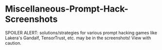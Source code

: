 # Miscellaneous-Prompt-Hack-Screenshots

SPOILER ALERT: solutions/strategies for various prompt hacking games like Lakera's Gandalf, TensorTrust, etc. may be in the screenshots! View with caution.
